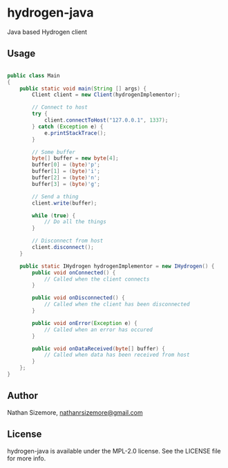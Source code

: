 # hydrogen-java

Java based Hydrogen client

## Usage

~~~java

public class Main
{
	public static void main(String [] args)	{
		Client client = new Client(hydrogenImplementor);

        // Connect to host
        try {
            client.connectToHost("127.0.0.1", 1337);
        } catch (Exception e) {
            e.printStackTrace();
        }

        // Some buffer
        byte[] buffer = new byte[4];
		buffer[0] = (byte)'p';
		buffer[1] = (byte)'i';
		buffer[2] = (byte)'n';
		buffer[3] = (byte)'g';

        // Send a thing
        client.write(buffer);

		while (true) {
			// Do all the things
		}

        // Disconnect from host
        client.disconnect();
	}

    public static IHydrogen hydrogenImplementor = new IHydrogen() {
        public void onConnected() {
            // Called when the client connects
        }

        public void onDisconnected() {
            // Called when the client has been disconnected
        }

        public void onError(Exception e) {
            // Called when an error has occured
        }

        public void onDataReceived(byte[] buffer) {
            // Called when data has been received from host
        }
    };
}
~~~

## Author

Nathan Sizemore, nathanrsizemore@gmail.com

## License

hydrogen-java is available under the MPL-2.0 license. See the LICENSE file for more info.
